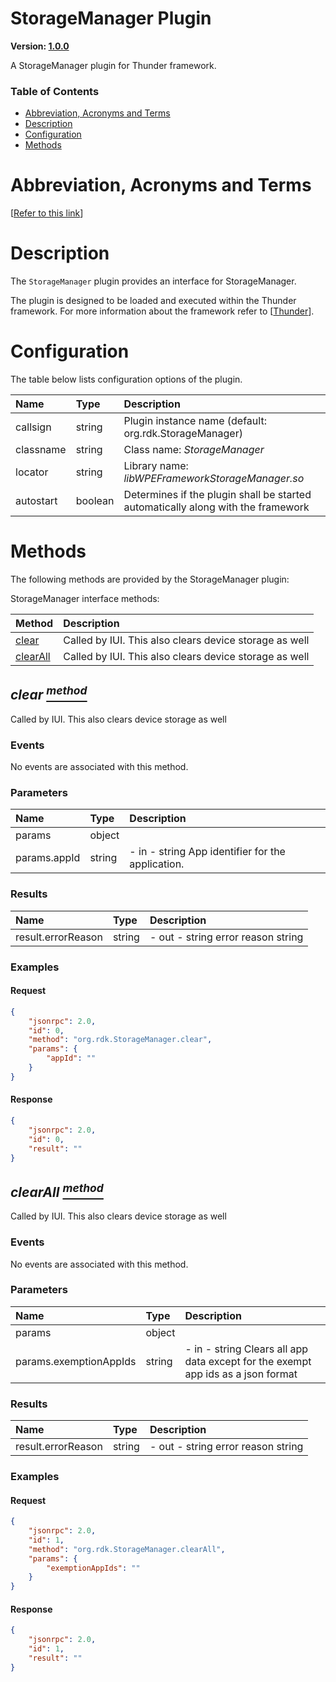 <!-- Generated automatically, DO NOT EDIT! -->
<a id="head.StorageManager_Plugin"></a>
# StorageManager Plugin

**Version: [1.0.0](https://github.com/rdkcentral/rdkservices/blob/main/StorageManager/CHANGELOG.md)**

A StorageManager plugin for Thunder framework.

### Table of Contents

- [Abbreviation, Acronyms and Terms](#head.Abbreviation,_Acronyms_and_Terms)
- [Description](#head.Description)
- [Configuration](#head.Configuration)
- [Methods](#head.Methods)

<a id="head.Abbreviation,_Acronyms_and_Terms"></a>
# Abbreviation, Acronyms and Terms

[[Refer to this link](userguide/aat.md)]

<a id="head.Description"></a>
# Description

The `StorageManager` plugin provides an interface for StorageManager.

The plugin is designed to be loaded and executed within the Thunder framework. For more information about the framework refer to [[Thunder](#ref.Thunder)].

<a id="head.Configuration"></a>
# Configuration

The table below lists configuration options of the plugin.

| Name | Type | Description |
| :-------- | :-------- | :-------- |
| callsign | string | Plugin instance name (default: org.rdk.StorageManager) |
| classname | string | Class name: *StorageManager* |
| locator | string | Library name: *libWPEFrameworkStorageManager.so* |
| autostart | boolean | Determines if the plugin shall be started automatically along with the framework |

<a id="head.Methods"></a>
# Methods

The following methods are provided by the StorageManager plugin:

StorageManager interface methods:

| Method | Description |
| :-------- | :-------- |
| [clear](#method.clear) | Called by IUI.  This also clears device storage as well |
| [clearAll](#method.clearAll) | Called by IUI.  This also clears device storage as well |

<a id="method.clear"></a>
## *clear [<sup>method</sup>](#head.Methods)*

Called by IUI.  This also clears device storage as well

### Events
No events are associated with this method.
### Parameters
| Name | Type | Description |
| :-------- | :-------- | :-------- |
| params | object |  |
| params.appId | string | - in - string App identifier for the application. |
### Results
| Name | Type | Description |
| :-------- | :-------- | :-------- |
| result.errorReason | string | - out - string error reason string |

### Examples


#### Request

```json
{
    "jsonrpc": 2.0,
    "id": 0,
    "method": "org.rdk.StorageManager.clear",
    "params": {
        "appId": ""
    }
}
```


#### Response

```json
{
    "jsonrpc": 2.0,
    "id": 0,
    "result": ""
}
```

<a id="method.clearAll"></a>
## *clearAll [<sup>method</sup>](#head.Methods)*

Called by IUI.  This also clears device storage as well

### Events
No events are associated with this method.
### Parameters
| Name | Type | Description |
| :-------- | :-------- | :-------- |
| params | object |  |
| params.exemptionAppIds | string | - in - string Clears all app data except for the exempt app ids as a json format |
### Results
| Name | Type | Description |
| :-------- | :-------- | :-------- |
| result.errorReason | string | - out - string error reason string |

### Examples


#### Request

```json
{
    "jsonrpc": 2.0,
    "id": 1,
    "method": "org.rdk.StorageManager.clearAll",
    "params": {
        "exemptionAppIds": ""
    }
}
```


#### Response

```json
{
    "jsonrpc": 2.0,
    "id": 1,
    "result": ""
}
```


